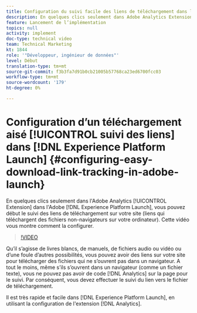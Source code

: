 ```yaml
---
title: Configuration du suivi facile des liens de téléchargement dans l’Experience Platform Launch
description: En quelques clics seulement dans Adobe Analytics Extension en Experience Platform Launch, vous pouvez début effectuer le suivi des liens de téléchargement sur votre site (liens qui téléchargent des fichiers non-navigateurs sur votre ordinateur). Cette vidéo vous montre comment la configurer.
feature: Lancement de l’implémentation
topics: null
activity: implement
doc-type: technical video
team: Technical Marketing
kt: 1844
role: '"Développeur, ingénieur de données"'
level: Début
translation-type: tm+mt
source-git-commit: f3b3fa7d91b0cb21005b57768ca23ed6700fcc03
workflow-type: tm+mt
source-wordcount: '179'
ht-degree: 0%

---
```



# Configuration d’un téléchargement aisé [!UICONTROL suivi des liens] dans [!DNL Experience Platform Launch] {#configuring-easy-download-link-tracking-in-adobe-launch}

En quelques clics seulement dans l&#39;Adobe Analytics [!UICONTROL Extension] dans l&#39;Adobe [!DNL Experience Platform Launch], vous pouvez début le suivi des liens de téléchargement sur votre site (liens qui téléchargent des fichiers non-navigateurs sur votre ordinateur). Cette vidéo vous montre comment la configurer.

>[!VIDEO](https://video.tv.adobe.com/v/25762/?quality=12)

Qu’il s’agisse de livres blancs, de manuels, de fichiers audio ou vidéo ou d’une foule d’autres possibilités, vous pouvez avoir des liens sur votre site pour télécharger des fichiers qui ne s’ouvrent pas dans un navigateur. A tout le moins, même s’ils s’ouvrent dans un navigateur (comme un fichier texte), vous ne pouvez pas avoir de code [!DNL Analytics] sur la page pour le suivi. Par conséquent, vous devez effectuer le suivi du lien vers le fichier de téléchargement.

Il est très rapide et facile dans [!DNL Experience Platform Launch], en utilisant la configuration de l&#39;extension [!DNL Analytics].
